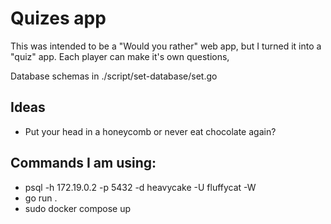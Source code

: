 # Quizes app
This was intended to be a "Would you rather" web app, but I turned it into a "quiz" app.
Each player can make it's own questions, 

Database schemas in ./script/set-database/set.go

## Ideas
- Put your head in a honeycomb or never eat chocolate again?

## Commands I am using:
- psql -h 172.19.0.2 -p 5432 -d heavycake -U fluffycat -W 
- go run .
- sudo docker compose up